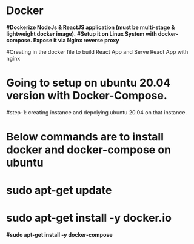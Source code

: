 # Docker
**#Dockerize NodeJs & ReactJS application (must be multi-stage & lightweight docker image).**
**#Setup it on Linux System with docker-compose. Expose it via Nginx reverse proxy**

#Creating in the docker file to build React App and Serve React App with nginx 
#  Going to setup on ubuntu 20.04 version with Docker-Compose.
#step-1: creating instance and depolying ubuntu 20.04 on that instance.
# Below commands are to install docker and docker-compose on ubuntu
# sudo apt-get update
# sudo apt-get install -y docker.io
****#sudo apt-get install -y docker-compose****
#
